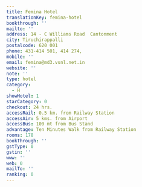 ```yaml
---
title: Femina Hotel
translationKey: femina-hotel
bookthrough: ''
mailto: ''
address: 14 - C Williams Road  Cantonment
city: Tiruchirappalli
postalcode: 620 001
phone: 431-414 501, 414 274,
mobile: ''
email: femina@md3.vsnl.net.in
website: ''
note: ''
type: hotel
category:
  - H
showHotel: 1
starCategory: 0
checkout: 24 hrs.
accessRail: 0.5 km. from Railway Station
accessAir: 5 kms. from Airport
accessBus: 100 mt from Bus Stand
advantage: Ten Minutes Walk from Railway Station
rooms: 178
bookThrough: ''
gstType: 0
gstin: ''
www: ''
web: 0
mailTo: ''
ranking: 0
---
```







